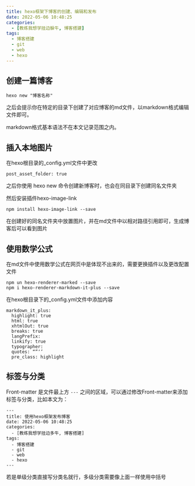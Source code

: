 ```yaml
---
title: hexo框架下博客的创建、编辑和发布
date: 2022-05-06 10:48:25
categories:
  - [教练我想学挂边躲牛, 博客搭建]
tags:
  - 博客搭建
  - git
  - web
  - hexo
---
```


## 创建一篇博客

```
hexo new "博客名称"
```

之后会提示你在特定的目录下创建了对应博客的md文件，以markdown格式编辑文件即可。

markdown格式基本语法不在本文记录范围之内。

## 插入本地图片

在hexo根目录的_config.yml文件中更改

```
post_asset_folder: true
```

之后你使用 hexo new 命令创建新博客时，也会在同目录下创建同名文件夹

然后安装插件hexo-image-link

```
npm install hexo-image-link --save
```

在创建好的同名文件夹中放置图片，并在md文件中以相对路径引用即可，生成博客后可以看到图片

## 使用数学公式

在md文件中使用数学公式在网页中是体现不出来的，需要更换插件以及更改配置文件

```
npm un hexo-renderer-marked --save
npm i hexo-renderer-markdown-it-plus --save
```

在hexo根目录下的_config.yml文件中添加内容

```
markdown_it_plus:
  highlight: true
  html: true
  xhtmlOut: true
  breaks: true
  langPrefix:
  linkify: true
  typographer:
  quotes: “”‘’
  pre_class: highlight
```

## 标签与分类

Front-matter 是文件最上方 `---` 之间的区域，可以通过修改Front-matter来添加标签与分类，比如本文为：

```
---
title: 使用hexo框架发布博客
date: 2022-05-06 10:48:25
categories:
  - [教练我想学挂边多牛, 博客搭建]
tags:
  - 博客搭建
  - git
  - web
  - hexo
---
```

若是单级分类直接写分类名就行，多级分类需要像上面一样使用中括号
